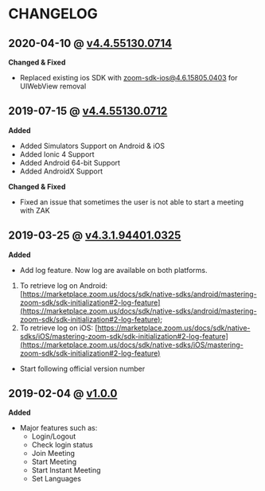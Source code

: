 # CHANGELOG

## 2020-04-10 @ [v4.4.55130.0714](https://github.com/zoom/zoom-sdk-ionic/releases/tag/4.4.55130.0712)

**Changed & Fixed**
* Replaced existing ios SDK with zoom-sdk-ios@4.6.15805.0403 for UIWebView removal

## 2019-07-15 @ [v4.4.55130.0712](https://github.com/zoom/zoom-sdk-ionic/releases/tag/4.4.55130.0712)

**Added**

* Added Simulators Support on Android & iOS
* Added Ionic 4 Support
* Added Android 64-bit Support
* Added AndroidX Support

**Changed & Fixed**
* Fixed an issue that sometimes the user is not able to start a meeting with ZAK

## 2019-03-25 @ [v4.3.1.94401.0325](https://github.com/zoom/zoom-sdk-ionic/releases/tag/v4.3.1.94401.0325)

**Added**

* Add log feature. Now log are available on both platforms. 
 1. To retrieve log on Android: [https://marketplace.zoom.us/docs/sdk/native-sdks/android/mastering-zoom-sdk/sdk-initialization#2-log-feature](https://marketplace.zoom.us/docs/sdk/native-sdks/android/mastering-zoom-sdk/sdk-initialization#2-log-feature); 
 2. To retrieve log on iOS: [https://marketplace.zoom.us/docs/sdk/native-sdks/iOS/mastering-zoom-sdk/sdk-initialization#2-log-feature](https://marketplace.zoom.us/docs/sdk/native-sdks/iOS/mastering-zoom-sdk/sdk-initialization#2-log-feature)
* Start following official version number


## 2019-02-04 @ [v1.0.0](https://github.com/zoom/zoom-sdk-ionic/releases/tag/1.0.0)

**Added**

* Major features such as:
	* Login/Logout
	* Check login status
	* Join Meeting
	* Start Meeting
	* Start Instant Meeting
	* Set Languages
